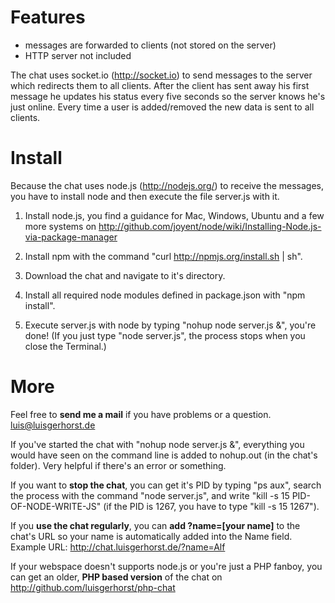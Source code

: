 # Features

- messages are forwarded to clients (not stored on the server)
- HTTP server not included

The chat uses socket.io (http://socket.io) to send messages to the server which redirects them to all clients. After the client has sent away his first message he updates his status every five seconds so the server knows he's just online. Every time a user is added/removed the new data is sent to all clients.

# Install

Because the chat uses node.js (http://nodejs.org/) to receive the messages, you have to install node and then execute the file server.js with it.

1. Install node.js, you find a guidance for Mac, Windows, Ubuntu and a few more systems on http://github.com/joyent/node/wiki/Installing-Node.js-via-package-manager

2. Install npm with the command "curl http://npmjs.org/install.sh | sh".

4. Download the chat and navigate to it's directory.

5. Install all required node modules defined in package.json with "npm install".

6. Execute server.js with node by typing "nohup node server.js &", you're done! (If you just type "node server.js", the process stops when you close the Terminal.)

# More

Feel free to **send me a mail** if you have problems or a question. luis@luisgerhorst.de

If you've started the chat with "nohup node server.js &", everything you would have seen on the command line is added to nohup.out (in the chat's folder). Very helpful if there's an error or something. 

If you want to **stop the chat**, you can get it's PID by typing "ps aux", search the process with the command "node server.js", and write "kill -s 15 PID-OF-NODE-WRITE-JS" (if the PID is 1267, you have to type "kill -s 15 1267").

If you **use the chat regularly**, you can **add ?name=[your name]** to the chat's URL so your name is automatically added into the Name field. Example URL: http://chat.luisgerhorst.de/?name=Alf

If your webspace doesn't supports node.js or you're just a PHP fanboy, you can get an older, **PHP based version** of the chat on http://github.com/luisgerhorst/php-chat
